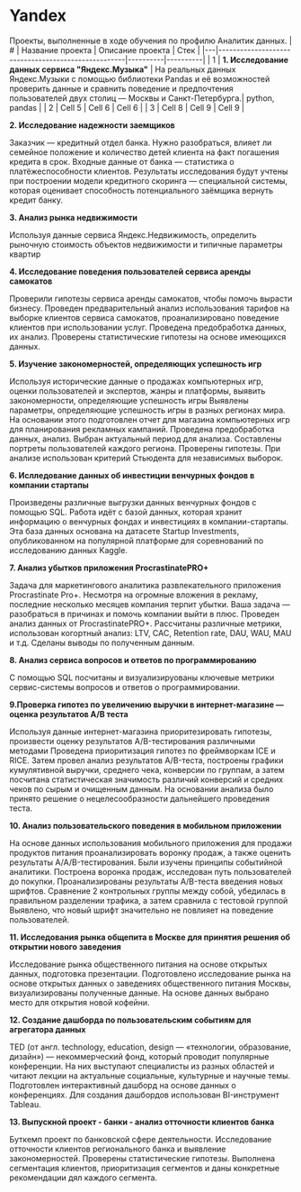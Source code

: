 # Yandex

Проекты, выполненные в ходе обучения по профилю Аналитик данных.
| # | Название проекта | Описание проекта | Стек |
|---|----------------------------------------------------|----------|----------|
| 1 | __1. Исследование данных сервиса "Яндекс.Музыка"__ | На реальных данных Яндекс.Музыки c помощью библиотеки Pandas и её возможностей проверить данные и сравнить поведение и предпочтения пользователей двух столиц — Москвы и Санкт-Петербурга.| python, pandas  |
| 2 | Cell 5   | Cell 6   | Cell 6   |
| 3 | Cell 8   | Cell 9   | Cell 9   |





__2. Исследование надежности заемщиков__
   
Заказчик — кредитный отдел банка. Нужно разобраться, влияет ли семейное положение и количество детей клиента на факт погашения кредита в срок. Входные данные от банка — статистика о платёжеспособности клиентов. Результаты исследования будут учтены при построении модели кредитного скоринга — специальной системы, которая оценивает способность потенциального заёмщика вернуть кредит банку.


__3. Анализ рынка недвижимости__

Используя данные сервиса Яндекс.Недвижимость, определить рыночную стоимость объектов недвижимости и типичные параметры квартир

__4. Исследование поведения пользователей сервиса аренды самокатов__
   
Проверили гипотезы сервиса аренды самокатов, чтобы помочь вырасти бизнесу. Проведен предварительный анализ использования тарифов на выборке клиентов сервиса самокатов, проанализировано поведение клиентов при использовании услуг. Проведена предобработка данных, их анализ. Проверены статистические гипотезы на основе имеющихся данных.


__5. Изучение закономерностей, определяющих успешность игр__

Используя исторические данные о продажах компьютерных игр, оценки пользователей и экспертов, жанры и платформы, выявить закономерности, определяющие успешность игры
Выявлены параметры, определяющие успешность игры в разных регионах мира. На основании этого подготовлен отчет для магазина компьютерных игр для планирования
рекламных кампаний. Проведена предобработка данных, анализ. Выбран актуальный период для анализа. Составлены портреты пользователей каждого региона. Проверены гипотезы. При анализе использован критерий Стьюдента для независимых выборок.


__6. Ислледование данных об инвестиции венчурных фондов в компании стартапы__
    
Произведены различные выгрузки данных венчурных фондов с помощью SQL. Работа идёт с базой данных, которая хранит информацию о венчурных фондах и инвестициях в компании-стартапы. Эта база данных основана на датасете Startup Investments, опубликованном на популярной платформе для соревнований по исследованию данных Kaggle.

__7. Анализ убытков приложения ProcrastinatePRO+__
    
Задача для маркетингового аналитика развлекательного приложения Procrastinate Pro+. Несмотря на огромные вложения в рекламу, последние несколько месяцев компания терпит убытки. Ваша задача — разобраться в причинах и помочь компании выйти в плюс. Проведен анализ данных от ProcrastinatePRO+. Рассчитаны различные метрики, использован когортный анализ: LTV, CAC, Retention rate, DAU, WAU, MAU и т.д. Сделаны выводы по полученным данным.

__8. Анализ сервиса вопросов и ответов по программированию__

   С помощью SQL посчитаны и визуализируованы ключевые метрики сервис-системы вопросов и ответов о программировании.


__9.Проверка гипотез по увеличению выручки в интернет-магазине — оценка результатов A/B теста__

Используя данные интернет-магазина приоритезировать гипотезы, произвести оценку результатов A/B-тестирования различными методами
Проведена приоритизация гипотез по фреймворкам ICE и RICE. Затем провел анализ результатов A/B-теста, построены графики кумулятивной выручки, среднего чека, конверсии по группам, а затем посчитана статистическая значимость различий конверсий
и средних чеков по сырым и очищенным данным. На основании анализа было принято решение о нецелесообразности дальнейшего проведения теста.


__10. Анализ пользовательского поведения в мобильном приложении__
    
На основе данных использования мобильного приложения для продажи продуктов питания проанализировать воронку продаж, а также оценить результаты A/A/B-тестирования. Были изучены принципы событийной аналитики. Построена
воронка продаж, исследован путь пользователей до покупки. Проанализированы результаты A/B-теста введения новых шрифтов. Сравнение 2 контрольных группы между собой, убедилась в правильном разделении трафика, а затем сравнила с тестовой группой
Выявлено, что новый шрифт значительно не повлияет на поведение пользователей.

__11. Исследования рынка общепита в Москве для принятия решения об открытии нового заведения__
    
 Исследование рынка общественного питания на основе открытых данных, подготовка презентации. Подготовлено исследование рынка на основе открытых данных о заведениях общественного питания Москвы, визуализированы полученные данные. На основе данных выбрано место для открытия новой кофейни.
 

__12. Создание дашборда по пользовательским событиям для агрегатора данных__
    
TED (от англ. technology, education, design — «технологии, образование, дизайн») — некоммерческий фонд, который проводит популярные конференции.
На них выступают специалисты из разных областей и читают лекции на актуальные социальные, культурные и научные темы.  Подготовлен интерактивный дашборд на основе данных о конференциях.
Для создания дашбордов использован BI-инструмент Tableau.

__13. Выпускной проект - банки - анализ отточности клиентов банка__

Буткемп проект по банковской сфере деятельности. Исследование отточности клиентов регионального банка и выявление закономерностей. Проверены статистические гипотезы. Выполнена сегментация клиентов, приоритизация сегментов и даны конкретные рекомендации дял каждого сегмента.
